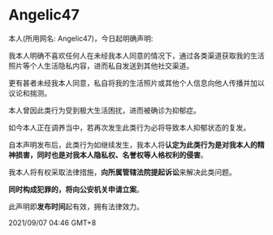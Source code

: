 # Angelic47

本人(所用网名: Angelic47)，今日起明确声明:

我本人明确不喜欢任何人在未经我本人同意的情况下，通过各类渠道获取我的生活照片等个人生活隐私内容，进而私自发送到其他社交渠道。

更有甚者未经我本人同意，私自将我的生活照片或其他个人信息向他人传播并加以议论和揣测。

本人曾因此类行为受到极大生活困扰，进而被确诊为抑郁症。

如今本人正在调养当中，若再次发生此类行为必将导致本人抑郁状态的复发。

自本声明发布后，此类行为如继续发生，我本人将**认定为此类行为是对我本人的精神损害，同时也是对我本人隐私权、名誉权等人格权利的侵害**。

我本人将有权采取法律措施，**向所属管辖法院提起诉讼**来解决此类问题。

**同时构成犯罪的，将向公安机关申请立案**。

此声明即**发布时间**起有效，拥有法律效力。

2021/09/07 04:46 GMT+8
